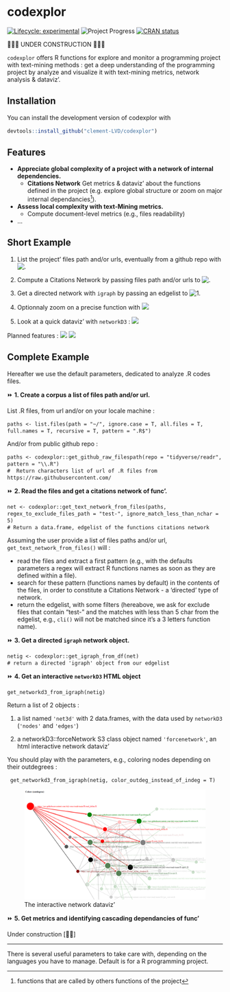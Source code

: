 
# codexplor

<!-- badges: start -->

[![Lifecycle:
experimental](https://img.shields.io/badge/lifecycle-experimental-orange.svg)](https://lifecycle.r-lib.org/articles/stages.html#experimental)
![Project Progress](https://img.shields.io/badge/R-black) [![CRAN
status](https://www.r-pkg.org/badges/version/codexplor)](https://CRAN.R-project.org/package=codexplor)
<!-- badges: end -->

🧰🔧🔨 UNDER CONSTRUCTION 🧰🔧🔨

`codexplor` offers R functions for explore and monitor a programming
project with text-mining methods : get a deep understanding of the
programming project by analyze and visualize it with text-mining
metrics, network analysis & dataviz’.

## Installation

You can install the development version of codexplor with

``` r
devtools::install_github("clement-LVD/codexplor")
```

## Features

- **Appreciate global complexity of a project with a network of internal
  dependencies.**
  - **Citations Network** Get metrics & dataviz’ about the functions
    defined in the project (e.g. explore global structure or zoom on
    major internal dependancies[^1]).
- **Assess local complexity with text-Mining metrics.**
  - Compute document-level metrics (e.g., files readability)
- …

## Short Example

1.  List the project’ files path and/or urls, eventually from a github
    repo with
    ![.](https://img.shields.io/badge/%7BMethod%7D-bold?style=flat&logoColor=black&logoSize=2&label=get-github-raw-filespath()&labelColor=green&color=black)

2.  Compute a Citations Network by passing files path and/or urls to
    ![.](https://img.shields.io/badge/%7BMethod%7D-bold?style=flat&logoColor=black&logoSize=2&label=get-text-network-from-files()&labelColor=yellow&color=black)

3.  Get a directed network with `igraph` by passing an edgelist to
    ![1.](https://img.shields.io/badge/%7BMethod%7D-bold?style=flat&logoColor=black&logoSize=2&label=get-igraph-from-df()&labelColor=yellow&color=black)

4.  Optionnaly zoom on a precise function with
    ![](https://img.shields.io/badge/%7BFunction%7D-bold?style=flat&logoColor=black&logoSize=2&label=filter-igraph-egonetwork()&labelColor=green&color=black)

5.  Look at a quick dataviz’ with `networkD3` :
    ![](https://img.shields.io/badge/%7BDataviz%7D-bold?style=flat&logoColor=black&logoSize=2&label=get-networkd3-from_igraph()&labelColor=yellow&color=black)

Planned features :
![](https://img.shields.io/badge/%7BMethod%7D-bold?style=flat&logoColor=black&logoSize=2&label=Text-mining&labelColor=orange&color=black)
![](https://img.shields.io/badge/%7BExport%7D-bold?style=flat&logoColor=black&logoSize=2&label=Reporting&labelColor=orange&color=black)

## Complete Example

Hereafter we use the default parameters, dedicated to analyze .R codes
files.

⏩ **1. Create a corpus a list of files path and/or url.**

List .R files, from url and/or on your locale machine :

    paths <- list.files(path = "~/", ignore.case = T, all.files = T, full.names = T, recursive = T, pattern = ".R$") 

And/or from public github repo :

    paths <- codexplor::get_github_raw_filespath(repo = "tidyverse/readr", pattern = "\\.R")
    #  Return characters list of url of .R files from https://raw.githubusercontent.com/

⏩ **2. Read the files and get a citations network of func’.**

    net <- codexplor::get_text_network_from_files(paths, 
    regex_to_exclude_files_path = "test-", ignore_match_less_than_nchar = 5)
    # Return a data.frame, edgelist of the functions citations network

Assuming the user provide a list of files paths and/or url,
`get_text_network_from_files()` will :

- read the files and extract a first pattern (e.g., with the defaults
  parameters a regex will extract R functions names as soon as they are
  defined within a file).
- search for these pattern (functions names by default) in the contents
  of the files, in order to constitute a Citations Network - a
  ‘directed’ type of network.
- return the edgelist, with some filters (hereabove, we ask for exclude
  files that contain “test-” and the matches with less than 5 char from
  the edgelist, e.g., `cli()` will not be matched since it’s a 3 letters
  function name).

⏩ **3. Get a directed `igraph` network object.**

    netig <- codexplor::get_igraph_from_df(net) 
    # return a directed 'igraph' object from our edgelist

⏩ **4. Get an interactive `networkD3` HTML object**

    get_networkd3_from_igraph(netig) 

Return a list of 2 objects :

1.  a list named `'net3d'` with 2 data.frames, with the data used by
    `networkD3` (`'nodes'` and `'edges'`)

2.  a networkD3::forceNetwork S3 class object named `'forcenetwork'`, an
    html interactive network dataviz’

You should play with the parameters, e.g., coloring nodes depending on
their outdegrees :

     get_networkd3_from_igraph(netig, color_outdeg_instead_of_indeg = T) 

<figure>
<img src="man/figures/example_net3d_dataviz.png"
alt="The interactive network dataviz’" />
<figcaption aria-hidden="true">The interactive network
dataviz’</figcaption>
</figure>

⏩ **5. Get metrics and identifying cascading dependancies of func’**

Under construction \[🔧🔨\]

------------------------------------------------------------------------

There is several useful parameters to take care with, depending on the
languages you have to manage. Default is for a R programming project.

<!--
> `codexplor` help you to manage and analyze a programming project, giving you tools to figure out the big picture and to find the little wrench in the (net)work. 
&#10;> **Usecases 1.** As a head of a dozens of persons (non-tech) team', I have to dev' actively on the long run. codexplor help me to get the big picture of a large programming project quickly, with instant metrics & insights. Thanks to the network analysis and dataviz', I have deep insights about the project, such as for identifying theoritical vulnerability, for choosing where to start a polishing loop, but also for following a programming project over the long run. 
&#10;> **Usecases 2.** I can show the network or a small part of the network to the dev' and tech' profiles during our meetings or event prez'.
&#10;> **Usecases 3.** codexplor add insights on a particular function, as an help for the dev' when it come back on a project after a while (e.g., list all the local dependancies of a function and the functions that call it as a local dependancy).
&#10;-->
<!-- *Usecases of a quick programming project understanding*. codexplor goal is to *quickly* analyse your developing project, in order to *gain* time of comprehension, made your documentation, dataviz' of your project, etc. The features offered are crafted for coordinate large programming project, made helper func' for new colleagues and/or future you, formally identifying your higher-level func' and/or the most-frequently used as dependancies... and other handy features for priorizing your work by quickly figure out 'where' you have to pay attention. For example, before to change a parameter name in a func', you want to check what are the func' that used the one you want to modify. Same for changing the returned content or the behavior of a func' : you want to check which ones used this func' that you want to modify. You also want to offer an easy way to understand the chaining of your custom func'. -->

[^1]: functions that are called by others functions of the project

